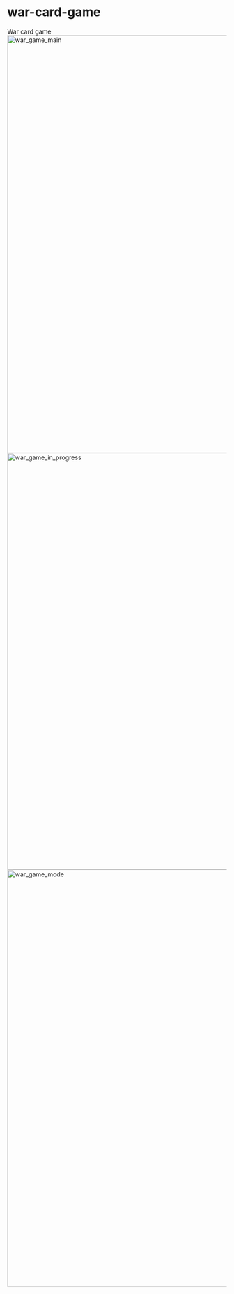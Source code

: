 # war-card-game
War card game
<img width="957" alt="war_game_main" src="https://user-images.githubusercontent.com/77678424/180501662-d9a89f20-186a-4388-9716-42399dc52e13.png">
<img width="955" alt="war_game_in_progress" src="https://user-images.githubusercontent.com/77678424/180501665-c3cfa09b-3537-4bda-9c31-ec039204774f.png">
<img width="956" alt="war_game_mode" src="https://user-images.githubusercontent.com/77678424/180501673-fd929f69-1735-4957-a997-84e4cb3a261c.png">
